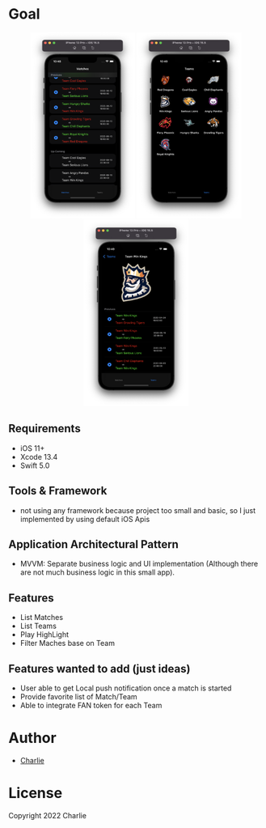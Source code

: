 # Goal

<div align="center">
<img src="https://github.com/Charlie-Hoang/Goal/blob/develop/imgs/img_1.png" width="207" height="368"/>  <img src="https://github.com/Charlie-Hoang/Goal/blob/develop/imgs/img_2.png" width="207" height="368"/> <img src="https://github.com/Charlie-Hoang/Goal/blob/develop/imgs/img_3.png" width="207" height="368"/>
</div>

## Requirements 
- iOS 11+
- Xcode 13.4
- Swift 5.0

## Tools & Framework
- not using any framework because project too small and basic, so I just implemented by using default iOS Apis

## Application Architectural Pattern
- MVVM: Separate business logic and UI implementation (Although there are not much business logic in this small app).

## Features
- List Matches
- List Teams
- Play HighLight
- Filter Maches base on Team

## Features wanted to add (just ideas)
- User able to get Local push notification once a match is started
- Provide favorite list of Match/Team
- Able to integrate FAN token for each Team

# Author
- [Charlie](https://www.linkedin.com/in/cuong-hoang-b650715a)

# License
Copyright 2022 Charlie
